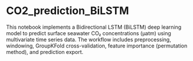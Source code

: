 # CO2_prediction_BiLSTM
This notebook implements a Bidirectional LSTM (BiLSTM) deep learning model to predict surface seawater CO₂ concentrations (μatm) using multivariate time series data. The workflow includes preprocessing, windowing, GroupKFold cross-validation, feature importance (permutation method), and prediction export.
